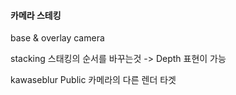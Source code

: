 #### 카메라 스테킹

base & overlay camera

stacking
스태킹의 순서를 바꾸는것 -> Depth 표현이 가능

kawaseblur
Public
카메라의 다른 렌더 타겟

